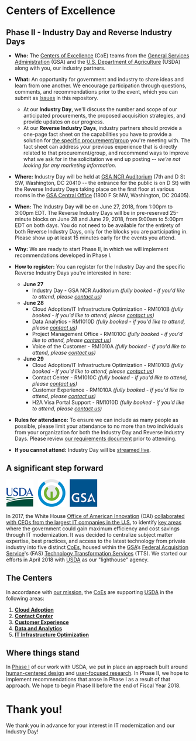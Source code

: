 # Centers of Excellence

## Phase II - Industry Day and Reverse Industry Days

* **Who:** The [Centers of Excellence](https://coe.gsa.gov/) (CoE) teams from the [General Services Administration](https://www.gsa.gov/) (GSA) and the [U.S. Department of Agriculture](https://www.usda.gov/) (USDA) along with you, our industry partners.

* **What:** An opportunity for government and industry to share ideas and learn from one another. We encourage participation through questions, comments, and recommendations prior to the event, which you can submit as [Issues](https://github.com/gsa/coe-industry-day/issues) in this repository.
    * At our **Industry Day**, we'll discuss the number and scope of our anticipated procurements, the proposed acquisition strategies, and provide updates on our progress.
    * At our **Reverse Industry Days**, industry partners should provide a one-page fact sheet on the capabilities you have to provide a solution for [the specific procurement/group](assets/CoE-Requirements.pdf) you're meeting with. The fact sheet can address your previous experience that is directly related to that procurement/group, and recommend ways to improve what we ask for in the solicitation we end up posting -- _we're not looking for any marketing information_.

* **Where:** Industry Day will be held at [GSA NCR Auditorium](https://goo.gl/maps/ucatYSZg6NF2) (7th and D St SW, Washington, DC 20410 -- the entrance for the public is on D St) with the Reverse Industry Days taking place on the first floor at various rooms in the [GSA Central Office](https://goo.gl/maps/TvCrGn41Vgm) (1800 F St NW, Washington, DC 20405).

* **When:** The Industry Day will be on June 27, 2018, from 1:00pm to 3:00pm EDT. The Reverse Industry Days will be in pre-reserved 25-minute blocks on June 28 and June 29, 2018, from 9:00am to 5:00pm EDT on both days. You do not need to be available for the entirety of both Reverse Industry Days, only for the blocks you are participating in. Please show up at least 15 minutes early for the events you attend.

* **Why:** We are ready to start Phase II, in which we will implement recommendations developed in Phase I.

* **How to register:** You can register for the Industry Day and the specific Reverse Industry Days you're interested in here:
    * **June 27**
        * Industry Day - GSA NCR Auditorium _(fully booked - if you'd like to attend, please <a href="mailto:omid.ghaffari-tabrizi@gsa.gov?subject=Industry%20Day%20attendance">contact us</a>)_
    * **June 28**
        * Cloud Adoption/IT Infrastructure Optimization - RM1010B _(fully booked - if you'd like to attend, please <a href="mailto:omid.ghaffari-tabrizi@gsa.gov?subject=Cloud%20Adoption%20IT%20Optimization%20Reverse%20Industry%20Day%20attendance">contact us</a>)_
        * Data Analytics - RM1010D _(fully booked - if you'd like to attend, please <a href="mailto:omid.ghaffari-tabrizi@gsa.gov?subject=Data%20Analytics%20Reverse%20Industry%20Day%20attendance">contact us</a>)_
        * Project Management Office - RM1010C _(fully booked - if you'd like to attend, please <a href="mailto:omid.ghaffari-tabrizi@gsa.gov?subject=PMO%20Reverse%20Industry%20Day%20attendance">contact us</a>)_
        * Voice of the Customer - RM1010A _(fully booked - if you'd like to attend, please <a href="mailto:omid.ghaffari-tabrizi@gsa.gov?subject=VOC%20Reverse%20Industry%20Day%20attendance">contact us</a>)_
    * **June 29**
        * Cloud Adoption/IT Infrastructure Optimization - RM1010B _(fully booked - if you'd like to attend, please <a href="mailto:omid.ghaffari-tabrizi@gsa.gov?subject=Cloud%20Adoption%20IT%20Optimization%20Reverse%20Industry%20Day%20attendance">contact us</a>)_
        * Contact Center - RM1010C _(fully booked - if you'd like to attend, please <a href="mailto:omid.ghaffari-tabrizi@gsa.gov?subject=Contact%20Center%20Reverse%20Industry%20Day%20attendance">contact us</a>)_
        * Customer Experience - RM1010A _(fully booked - if you'd like to attend, please <a href="mailto:omid.ghaffari-tabrizi@gsa.gov?subject=Customer%20Experience%20Reverse%20Industry%20Day%20attendance">contact us</a>)_
        * H2A Visa Portal Support - RM1010D _(fully booked - if you'd like to attend, please <a href="mailto:omid.ghaffari-tabrizi@gsa.gov?subject=H2A%20Visa%20Reverse%20Industry%20Day%20attendance">contact us</a>)_

* **Rules for attendance:** To ensure we can include as many people as possible, please limit your attendance to no more than two individuals from your organization for both the Industry Day and Reverse Industry Days. Please review [our requirements document](assets/CoE-Requirements.pdf) prior to attending.

* **If you cannot attend:** Industry Day will be [streamed live](https://www.youtube.com/watch?v=uqGwaEaVlHI).

## A significant step forward

<img src="https://github.com/GSA/coe-industry-day/blob/master/assets/USDA-logo.png" width="75">&nbsp;&nbsp;&nbsp;<img src="https://github.com/GSA/coe-industry-day/blob/master/assets/CoE-unofficial-logo.png" width="75">&nbsp;&nbsp;&nbsp;<img src="https://github.com/gsa/coe-industry-day/blob/master/assets/GSA-logo.png" width="75">

In 2017, the White House [Office of American Innovation](https://www.whitehouse.gov/briefings-statements/president-donald-j-trump-announces-white-house-office-american-innovation-oai/?utm_source=link) (OAI) [collaborated with CEOs from the largest IT companies in the U.S.](https://www.whitehouse.gov/articles/american-technology-council-summit-modernize-government-services/) to identify [key areas](https://www.whitehouse.gov/wp-content/uploads/2018/03/Administration-2017-ST-Highlights.pdf) where the government could gain maximum efficiency and cost savings through IT modernization. It was decided to centralize subject matter expertise, best practices, and access to the latest technology from private industry into five distinct [CoEs](https://coe.gsa.gov/), housed within the [GSA](https://www.gsa.gov/)’s [Federal Acquisition Service](https://www.gsa.gov/about-us/organization/federal-acquisition-service)'s (FAS) [Technology Transformation Services](https://www.gsa.gov/about-us/organization/federal-acquisition-service/technology-transformation-services) (TTS). We started our efforts in April 2018 with [USDA](https://www.usda.gov/) as our "lighthouse" agency.

## The Centers

In accordance with [our mission](https://coe.gsa.gov/mission/), the [CoEs](https://coe.gsa.gov/) are supporting [USDA](https://www.usda.gov/) in the following areas:

1. **[Cloud Adoption](https://coe.gsa.gov/centers-of-excellence/cloud-adoption/)**
2. **[Contact Center](https://coe.gsa.gov/centers-of-excellence/contact-center/)**
3. **[Customer Experience](https://coe.gsa.gov/centers-of-excellence/customer-experience/)**
4. **[Data and Analytics](https://coe.gsa.gov/centers-of-excellence/data-analytics/)**
5. **[IT Infrastructure Optimization](https://coe.gsa.gov/centers-of-excellence/it-infrastructure/)**

## Where things stand

In [Phase I](https://coe.gsa.gov/updates/) of our work with USDA, we put in place an approach built around [human-centered design](https://www.gsa.gov/cdnstatic/HCD-Discovery-Guide-Interagency-v12-1.pdf) and [user-focused research](https://playbook.cio.gov/). In Phase II, we hope to implement recommendations that arose in Phase I as a result of that approach. We hope to begin Phase II before the end of Fiscal Year 2018.

# Thank you!

We thank you in advance for your interest in IT modernization and our Industry Day!
